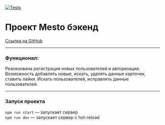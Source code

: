 [![Tests](../../actions/workflows/tests-14-sprint.yml/badge.svg)](../../actions/workflows/tests-14-sprint.yml)

# Проект Mesto бэкенд

[Ссылка на GitHub](https://github.com/Nameless501/express-mesto-gha)

___

### Функционал: 

Реализована регистрация новых пользователей и авторизация. Возможность добавлять новые, искать, удалять данные карточек, ставить лайки. Искать пользователей, исправлять данные пользователей.

___

### Запуск проекта

`npm run start` — запускает сервер   
`npm run dev` — запускает сервер с hot-reload
